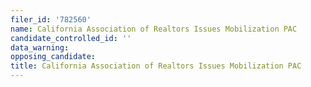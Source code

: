 ```yaml
---
filer_id: '782560'
name: California Association of Realtors Issues Mobilization PAC
candidate_controlled_id: ''
data_warning: 
opposing_candidate: 
title: California Association of Realtors Issues Mobilization PAC
---
```


